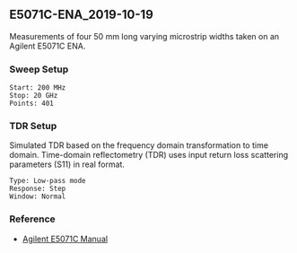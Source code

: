 ## E5071C-ENA_2019-10-19
Measurements of four 50 mm long varying microstrip widths taken on an Agilent E5071C ENA.

### Sweep Setup

    Start: 200 MHz
    Stop: 20 GHz
    Points: 401

### TDR Setup
Simulated TDR based on the frequency domain transformation to time domain.  Time-domain reflectometry (TDR) uses input return loss scattering parameters (S11) in real format.

    Type: Low-pass mode
    Response: Step
    Window: Normal

### Reference
- [Agilent E5071C Manual](http://ena.support.keysight.com/e5071c/manuals/webhelp/eng/index.htm)

